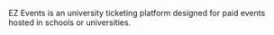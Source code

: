 EZ Events is an university ticketing platform designed for paid events hosted in schools or universities.
